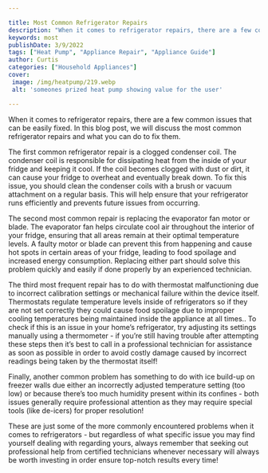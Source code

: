```yaml
---

title: Most Common Refrigerator Repairs
description: "When it comes to refrigerator repairs, there are a few common issues that can be easily fixed. In this blog post, we will discuss ...find out now"
keywords: most
publishDate: 3/9/2022
tags: ["Heat Pump", "Appliance Repair", "Appliance Guide"]
author: Curtis
categories: ["Household Appliances"]
cover: 
 image: /img/heatpump/219.webp
 alt: 'someones prized heat pump showing value for the user'

---
```


When it comes to refrigerator repairs, there are a few common issues that can be easily fixed. In this blog post, we will discuss the most common refrigerator repairs and what you can do to fix them.

The first common refrigerator repair is a clogged condenser coil. The condenser coil is responsible for dissipating heat from the inside of your fridge and keeping it cool. If the coil becomes clogged with dust or dirt, it can cause your fridge to overheat and eventually break down. To fix this issue, you should clean the condenser coils with a brush or vacuum attachment on a regular basis. This will help ensure that your refrigerator runs efficiently and prevents future issues from occurring.

The second most common repair is replacing the evaporator fan motor or blade. The evaporator fan helps circulate cool air throughout the interior of your fridge, ensuring that all areas remain at their optimal temperature levels. A faulty motor or blade can prevent this from happening and cause hot spots in certain areas of your fridge, leading to food spoilage and increased energy consumption. Replacing either part should solve this problem quickly and easily if done properly by an experienced technician.

The third most frequent repair has to do with thermostat malfunctioning due to incorrect calibration settings or mechanical failure within the device itself. Thermostats regulate temperature levels inside of refrigerators so if they are not set correctly they could cause food spoilage due to improper cooling temperatures being maintained inside the appliance at all times.. To check if this is an issue in your home’s refrigerator, try adjusting its settings manually using a thermometer - if you’re still having trouble after attempting these steps then it’s best to call in a professional technician for assistance as soon as possible in order to avoid costly damage caused by incorrect readings being taken by the thermostat itself! 

Finally, another common problem has something to do with ice build-up on freezer walls due either an incorrectly adjusted temperature setting (too low) or because there’s too much humidity present within its confines - both issues generally require professional attention as they may require special tools (like de-icers) for proper resolution! 

These are just some of the more commonly encountered problems when it comes to refrigerators - but regardless of what specific issue you may find yourself dealing with regarding yours, always remember that seeking out professional help from certified technicians whenever necessary will always be worth investing in order ensure top-notch results every time!
